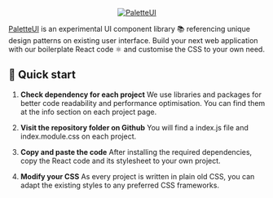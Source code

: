 
<p align="center">
  <a href="https://paletteui.saykit.com">
    <img alt="PaletteUI" src="https://paletteui.saykiat.com/og-image2.jpg" />
  </a>
</p>

[PaletteUI](https://paletteui.saykiat.com) is an experimental UI component library 📚 referencing unique design patterns on existing user interface. Build your next web application with our boilerplate React code ⚛️ and customise the CSS to your own need.

## 🚀 Quick start

1. **Check dependency for each project**
   We use libraries and packages for better code readability and performance optimisation. You can find them at the info section on each project page.

2.  **Visit the repository folder on Github**
   You will find a index.js file and index.module.css on each project.

3.  **Copy and paste the code**
After installing the required dependencies, copy the React code and its stylesheet to your own project.

4.  **Modify your CSS**
As every project is written in plain old CSS, you can adapt the existing styles to any preferred CSS frameworks.
